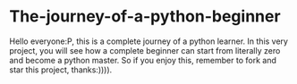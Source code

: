 # The-journey-of-a-python-beginner
Hello everyone:P, this is a complete journey of a python learner. In this very project, you will see how a complete beginner can start from literally zero and become a python master. So if you enjoy this, remember to fork and star this project, thanks:)))).
